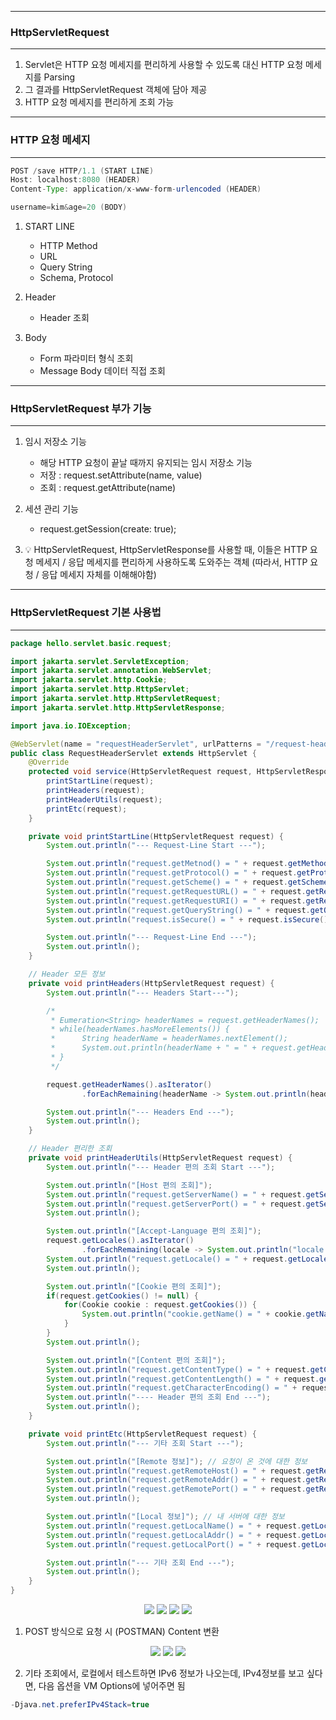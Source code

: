 -----
### HttpServletRequest
-----
1. Servlet은 HTTP 요청 메세지를 편리하게 사용할 수 있도록 대신 HTTP 요청 메세지를 Parsing
2. 그 결과를 HttpServletRequest 객체에 담아 제공
3. HTTP 요청 메세지를 편리하게 조회 가능

-----
### HTTP 요청 메세지
------
```java
POST /save HTTP/1.1 (START LINE)
Host: localhost:8080 (HEADER)
Content-Type: application/x-www-form-urlencoded (HEADER)

username=kim&age=20 (BODY)
```

1. START LINE
   - HTTP Method
   - URL
   - Query String
   - Schema, Protocol

2. Header
   - Header 조회

3. Body
   - Form 파라미터 형식 조회
   - Message Body 데이터 직접 조회

-----
### HttpServletRequest 부가 기능
-----
1. 임시 저장소 기능
   - 해당 HTTP 요청이 끝날 때까지 유지되는 임시 저장소 기능
   - 저장 : request.setAttribute(name, value)
   - 조회 : request.getAttribute(name)

2. 세션 관리 기능
   - request.getSession(create: true);

3. 💡 HttpServletRequest, HttpServletResponse를 사용할 때, 이들은 HTTP 요청 메세지 / 응답 메세지를 편리하게 사용하도록 도와주는 객체 (따라서, HTTP 요청 / 응답 메세지 자체를 이해해야함)

-----
### HttpServletRequest 기본 사용법
-----
```java
package hello.servlet.basic.request;

import jakarta.servlet.ServletException;
import jakarta.servlet.annotation.WebServlet;
import jakarta.servlet.http.Cookie;
import jakarta.servlet.http.HttpServlet;
import jakarta.servlet.http.HttpServletRequest;
import jakarta.servlet.http.HttpServletResponse;

import java.io.IOException;

@WebServlet(name = "requestHeaderServlet", urlPatterns = "/request-header")
public class RequestHeaderServlet extends HttpServlet {
    @Override
    protected void service(HttpServletRequest request, HttpServletResponse response) throws ServletException, IOException {
        printStartLine(request);
        printHeaders(request);
        printHeaderUtils(request);
        printEtc(request);
    }

    private void printStartLine(HttpServletRequest request) {
        System.out.println("--- Request-Line Start ---");

        System.out.println("request.getMetnod() = " + request.getMethod()); // GET
        System.out.println("request.getProtocol() = " + request.getProtocol()); // HTTP/1.1
        System.out.println("request.getScheme() = " + request.getScheme()); // HTTP
        System.out.println("request.getRequestURL() = " + request.getRequestURL()); // http://localhost:9090/request-header
        System.out.println("request.getRequestURI() = " + request.getRequestURI()); // /request-header
        System.out.println("request.getQueryString() = " + request.getQueryString()); // username=hi
        System.out.println("request.isSecure() = " + request.isSecure()); // https 사용 유무

        System.out.println("--- Request-Line End ---");
        System.out.println();
    }

    // Header 모든 정보
    private void printHeaders(HttpServletRequest request) {
        System.out.println("--- Headers Start---");

        /*
         * Eumeration<String> headerNames = request.getHeaderNames();
         * while(headerNames.hasMoreElements()) {
         *      String headerName = headerNames.nextElement();
         *      System.out.println(headerName + " = " + request.getHeader(headerName));
         * }
         */

        request.getHeaderNames().asIterator()
                .forEachRemaining(headerName -> System.out.println(headerName + " = " + request.getHeader(headerName)));

        System.out.println("--- Headers End ---");
        System.out.println();
    }

    // Header 편리한 조회
    private void printHeaderUtils(HttpServletRequest request) {
        System.out.println("--- Header 편의 조회 Start ---");

        System.out.println("[Host 편의 조회]");
        System.out.println("request.getServerName() = " + request.getServerName()); // Host Header
        System.out.println("request.getServerPort() = " + request.getServerPort()); // Host Header
        System.out.println();

        System.out.println("[Accept-Language 편의 조회]");
        request.getLocales().asIterator()
                .forEachRemaining(locale -> System.out.println("locale = " + locale));
        System.out.println("request.getLocale() = " + request.getLocale()); // 가장 높은 우선 순위 locale
        System.out.println();

        System.out.println("[Cookie 편의 조회]");
        if(request.getCookies() != null) {
            for(Cookie cookie : request.getCookies()) {
                System.out.println("cookie.getName() = " + cookie.getName());
            }
        }
        System.out.println();

        System.out.println("[Content 편의 조회]");
        System.out.println("request.getContentType() = " + request.getContentType());
        System.out.println("request.getContentLength() = " + request.getContentLength());
        System.out.println("request.getCharacterEncoding() = " + request.getCharacterEncoding());
        System.out.println("---- Header 편의 조회 End ---");
        System.out.println();
    }

    private void printEtc(HttpServletRequest request) {
        System.out.println("--- 기타 조회 Start ---");

        System.out.println("[Remote 정보]"); // 요청이 온 것에 대한 정보
        System.out.println("request.getRemoteHost() = " + request.getRemoteHost());
        System.out.println("request.getRemoteAddr() = " + request.getRemoteAddr());
        System.out.println("request.getRemotePort() = " + request.getRemotePort());
        System.out.println();

        System.out.println("[Local 정보]"); // 내 서버에 대한 정보
        System.out.println("request.getLocalName() = " + request.getLocalName());
        System.out.println("request.getLocalAddr() = " + request.getLocalAddr());
        System.out.println("request.getLocalPort() = " + request.getLocalPort());

        System.out.println("--- 기타 조회 End ---");
        System.out.println();
    }
}
```
<div align="center">
<img src="https://github.com/sooyounghan/Spring/assets/34672301/81566e7f-ac4d-4e15-82e8-df89bf5ef622">
<img src="https://github.com/sooyounghan/Spring/assets/34672301/758a0b8d-ee2e-4563-a0fb-cbde6b770297">
<img src="https://github.com/sooyounghan/Spring/assets/34672301/1b8429c3-0859-40aa-b038-9dbf3baabb8c">
<img src="https://github.com/sooyounghan/Spring/assets/34672301/44253e0e-b4f3-411e-9bc5-bb09ff870887">
</div>

1. POST 방식으로 요청 시 (POSTMAN) Content 변환
<div align="center">
<img src="https://github.com/sooyounghan/Spring/assets/34672301/06c0e212-5a88-4b38-b2d7-827e6e1fd33c">
<img src="https://github.com/sooyounghan/Spring/assets/34672301/9aa09a28-697a-423a-89b0-033d7a9e8b31">
<img src="https://github.com/sooyounghan/Spring/assets/34672301/a5f2f549-8333-4aa4-b612-82ea26bb780a">
</div>

2. 기타 조회에서, 로컬에서 테스트하면 IPv6 정보가 나오는데, IPv4정보를 보고 싶다면, 다음 옵션을 VM Options에 넣어주면 됨
```java
-Djava.net.preferIPv4Stack=true
```
